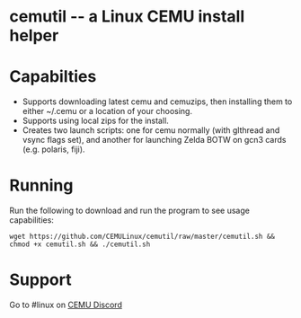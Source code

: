 cemutil -- a Linux CEMU install helper
===============================================================

Capabilties
===============================================================
 - Supports downloading latest cemu and cemuzips, then installing them to either ~/.cemu or a location of your choosing.
 - Supports using local zips for the install.
 - Creates two launch scripts: one for cemu normally (with glthread and vsync flags set), and another for launching Zelda BOTW on gcn3 cards (e.g. polaris, fiji).

Running
===============================================================
Run the following to download and run the program to see usage capabilities:
```
wget https://github.com/CEMULinux/cemutil/raw/master/cemutil.sh && chmod +x cemutil.sh && ./cemutil.sh
```

Support
===============================================================
Go to #linux on [CEMU Discord](https://discord.gg/5psYsup)
